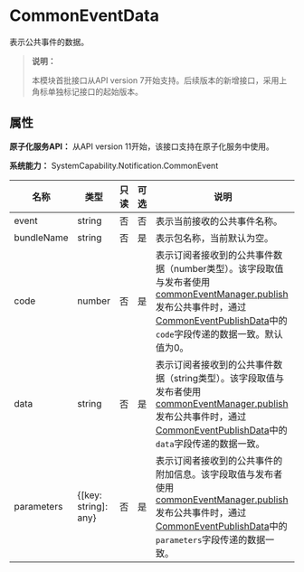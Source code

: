 # CommonEventData

表示公共事件的数据。

> **说明：**
>
> 本模块首批接口从API version 7开始支持。后续版本的新增接口，采用上角标单独标记接口的起始版本。

## 属性

**原子化服务API：** 从API version 11开始，该接口支持在原子化服务中使用。

**系统能力：** SystemCapability.Notification.CommonEvent

| 名称       | 类型                 | 只读 | 可选 | 说明                                                    |
| ---------- |-------------------- | ---- | ---- |  ------------------------------------------------------- |
| event      | string               | 否  | 否  | 表示当前接收的公共事件名称。                              |
| bundleName | string               | 否  | 是  | 表示包名称，当前默认为空。               |
| code       | number               | 否  | 是  | 表示订阅者接收到的公共事件数据（number类型）。该字段取值与发布者使用[commonEventManager.publish](./js-apis-commonEventManager.md#commoneventmanagerpublish-1)发布公共事件时，通过[CommonEventPublishData](./js-apis-inner-commonEvent-commonEventPublishData.md)中的`code`字段传递的数据一致。默认值为0。           |
| data       | string               | 否  | 是  | 表示订阅者接收到的公共事件数据（string类型）。该字段取值与发布者使用[commonEventManager.publish](./js-apis-commonEventManager.md#commoneventmanagerpublish-1)发布公共事件时，通过[CommonEventPublishData](./js-apis-inner-commonEvent-commonEventPublishData.md)中的`data`字段传递的数据一致。 |
| parameters | {[key: string]: any} | 否  | 是  | 表示订阅者接收到的公共事件的附加信息。该字段取值与发布者使用[commonEventManager.publish](./js-apis-commonEventManager.md#commoneventmanagerpublish-1)发布公共事件时，通过[CommonEventPublishData](./js-apis-inner-commonEvent-commonEventPublishData.md)中的`parameters`字段传递的数据一致。           |